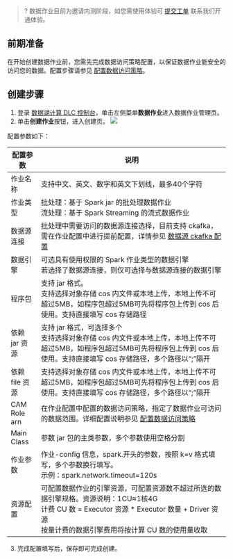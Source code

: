 >? 数据作业目前为邀请内测阶段，如您需使用体验可 [提交工单](https://console.cloud.tencent.com/workorder/category) 联系我们开通体验。
## 前期准备 
在开始创建数据作业前，您需先完成数据访问策略配置，以保证数据作业能安全的访问您的数据。配置步骤请参见 [配置数据访问策略](https://cloud.tencent.com/document/product/1342/74583)。

## 创建步骤
1. 登录 [数据湖计算 DLC 控制台](https://console.cloud.tencent.com/dlc)，单击左侧菜单**数据作业**进入数据作业管理页。
2. 单击**创建作业**按钮，进入创建页。
![](https://qcloudimg.tencent-cloud.cn/raw/83c2d3c74403c2f20ba8e23a9c047c74.png)

配置参数如下：

| 配置参数 | 说明 | 
|---------|---------|
| 作业名称	| 支持中文、英文、数字和英文下划线，最多40个字符| 
| 作业类型	| 批处理：基于 Spark jar 的批处理数据作业<br>流处理：基于 Spark Streaming 的流式数据作业| 
| 数据源连接	| 批处理中需要访问的数据源连接选择，目前支持 ckafka，需在作业配置中进行提前配置，详情参见 [数据源 ckafka 配置](https://cloud.tencent.com/document/product/1342/74586)| 
| 数据引擎	| 可选具有使用权限的 Spark 作业类型的数据引擎<br>若选择了数据源连接，则仅可选择与数据源连接的数据引擎| 
| 程序包	| 支持 jar 格式。<br>支持选择对象存储 cos 内文件或本地上传，本地上传不可超过5MB，如程序包超过5MB可先将程序包上传到 cos 后使用。支持直接填写 cos 存储路径| 
| 依赖 jar 资源	| 支持 jar 格式，可选择多个<br>支持选择对象存储 cos 内文件或本地上传，本地上传不可超过5MB，如程序包超过5MB可先将程序包上传到 cos 后使用。支持直接填写 cos 存储路径，多个路径以“;”隔开| 
| 依赖 file 资源	| 支持选择对象存储 cos 内文件或本地上传，本地上传不可超过5MB，如程序包超过5MB可先将程序包上传到 cos 后使用。支持直接填写 cos 存储路径，多个路径以“;”隔开| 
| CAM Role arn	| 在作业配置中配置的数据访问策略，指定了数据作业可访问的数据范围。详细配置说明参见 [配置数据访问策略](https://cloud.tencent.com/document/product/1342/74583)
| Main Class | 参数	jar 包的主类参数，多个参数使用空格分割| 
| 作业参数	| 作业-config 信息，spark.开头的参数，按照 k=v 格式填写，多个参数换行填写。<br>示例：spark.network.timeout=120s| 
| 资源配置	| 可配置数据作业的引擎资源，可配置资源数不超过所选的数据引擎规格。资源说明：1CU≈1核4G<br>计费 CU 数 = Executor 资源 * Executor 数量 + Driver 资源<br>按量计费的数据引擎费用将按计算 CU 数的使用量收取| 

3. 完成配置填写后，保存即可完成创建。
